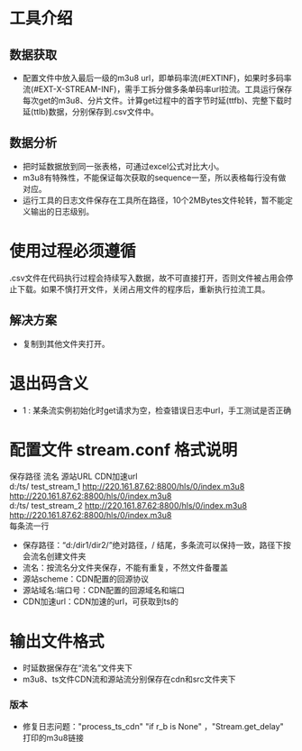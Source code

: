 # 工具介绍
## 数据获取
 - 配置文件中放入最后一级的m3u8 url，即单码率流(#EXTINF)，如果时多码率流(#EXT-X-STREAM-INF)，需手工拆分做多条单码率url拉流。工具运行保存每次get的m3u8、分片文件。计算get过程中的首字节时延(ttfb)、完整下载时延(ttlb)数据，分别保存到.csv文件中。
## 数据分析
 - 把时延数据放到同一张表格，可通过excel公式对比大小。
 - m3u8有特殊性，不能保证每次获取的sequence一至，所以表格每行没有做对应。
 - 运行工具的日志文件保存在工具所在路径，10个2MBytes文件轮转，暂不能定义输出的日志级别。
# 使用过程必须遵循
 .csv文件在代码执行过程会持续写入数据，故不可直接打开，否则文件被占用会停止下载。如果不慎打开文件，关闭占用文件的程序后，重新执行拉流工具。
## 解决方案
 - 复制到其他文件夹打开。
# 退出码含义
 - 1 : 某条流实例初始化时get请求为空，检查错误日志中url，手工测试是否正确

# 配置文件 stream.conf 格式说明
保存路径   流名  源站URL  CDN加速url  
d:/ts/  test_stream_1  http://220.161.87.62:8800/hls/0/index.m3u8  http://220.161.87.62:8800/hls/0/index.m3u8  
d:/ts/  test_stream_2  http://220.161.87.62:8800/hls/0/index.m3u8  http://220.161.87.62:8800/hls/0/index.m3u8  
每条流一行
 - 保存路径：“d:/dir1/dir2/”绝对路径，/ 结尾，多条流可以保持一致，路径下按会流名创建文件夹
 - 流名：按流名分文件夹保存，不能有重复，不然文件备覆盖
 - 源站scheme：CDN配置的回源协议
 - 源站域名:端口号：CDN配置的回源域名和端口
 - CDN加速url：CDN加速的url，可获取到ts的
# 输出文件格式
 - 时延数据保存在“流名”文件夹下
 - m3u8、ts文件CDN流和源站流分别保存在cdn和src文件夹下
### 版本
 - 修复日志问题："process_ts_cdn" "if r_b is None" ，"Stream.get_delay" 打印的m3u8链接